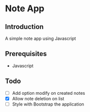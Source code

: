 # Note App

## Introduction
A simple note app using Javascript

## Prerequisites
- Javascript

<!-- ## How to run -->
## Todo
- [ ] Add option modify on created notes
- [x] Allow note deletion on list
- [ ] Style with Bootstrap the application